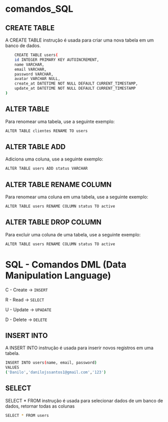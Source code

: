 # comandos_SQL



## CREATE TABLE 

A CREATE TABLE instrução é usada para criar uma nova tabela em um banco de dados.

```bash
    CREATE TABLE users(
	id INTEGER PRIMARY KEY AUTOINCREMENT,
	name VARCHAR,
	email VARCHAR,
	password VARCHAR,
	avatar VARCHAR NULL,
	create_at DATETIME NOT NULL DEFAULT CURRENT_TIMESTAMP, 
	update_at DATETIME NOT NULL DEFAULT CURRENT_TIMESTAMP 
)
```
## ALTER TABLE

Para renomear uma tabela, use a seguinte exemplo:

```bash
ALTER TABLE clientes RENAME TO users
```
## ALTER TABLE ADD

Adiciona uma coluna, use a seguinte exemplo:

```bash
ALTER TABLE users ADD status VARCHAR
```

## ALTER TABLE RENAME COLUMN

Para renomear uma coluna em uma tabela, use a seguinte exemplo:

```bash
ALTER TABLE users RENAME COLUMN status TO active
```
## ALTER TABLE DROP COLUMN

Para excluir uma coluna de uma tabela, use a seguinte exemplo: 

```bash
ALTER TABLE users RENAME COLUMN status TO active
```


# SQL - Comandos DML (Data Manipulation Language)

C - Create -> `INSERT` 

R - Read   -> `SELECT`

U - Update -> `UPADATE`

D - Delete -> `DELETE`


## INSERT INTO 

A INSERT INTO instrução é usada para inserir novos registros em uma tabela.

```bash
INSERT INTO users(name, email, password)
VALUES
('Danilo','danilojssantos1@gmail.com','123')
```
## SELECT 
SELECT * FROM instrução é usada para selecionar dados de um banco de dados, retornar todas as colunas

```bash
SELECT * FROM users
```
